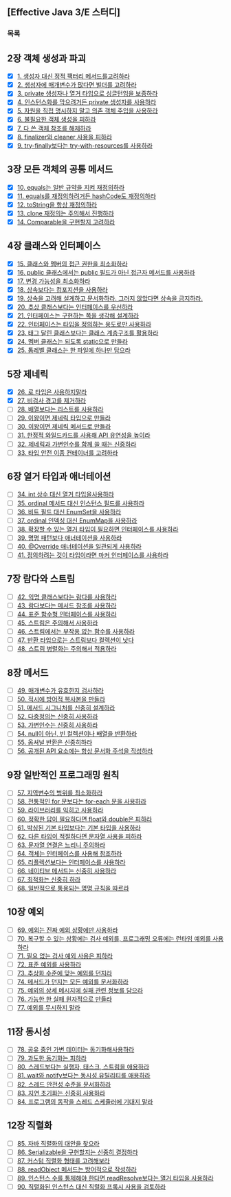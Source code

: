 ## [Effective Java 3/E 스터디]

### 목록
## 2장 객체 생성과 파괴
- [x] [1. 생성자 대신 정적 팩터리 메서드를고려하라](https://github.com/javabara/effective-java/blob/main/2/1.md)
- [x] [2. 생성자에 매개변수가 많다면 빌더를 고려하라](https://github.com/javabara/effective-java/blob/main/2/2.md)
- [x] [3. private 생성자나 열거 타입으로 싱글턴임을 보증하라](https://github.com/javabara/effective-java/blob/main/2/3.md)
- [x] [4. 인스턴스화를 막으려거든 private 생성자를 사용하라](https://github.com/javabara/effective-java/blob/main/2/4.md)
- [x] [5. 자원을 직접 명시하지 말고 의존 객체 주입을 사용하라](https://github.com/javabara/effective-java/blob/main/2/5.md)
- [x] [6. 불필요한 객체 생성을 피하라](https://github.com/javabara/effective-java/blob/main/2/6.md)
- [x] [7. 다 쓴 객체 참조를 해제하라](https://github.com/javabara/effective-java/blob/main/2/7.md)
- [x] [8. finalizer와 cleaner 사용을 피하라](https://github.com/javabara/effective-java/blob/main/2/8.md)
- [x] [9. try-finally보다는 try-with-resources를 사용하라](https://github.com/javabara/effective-java/blob/main/2/9.md)

## 3장 모든 객체의 공통 메서드
- [x] [10. equals는 일반 규약을 지켜 재정의하라](https://github.com/javabara/effective-java/blob/main/3/10.md)
- [x] [11. equals를 재정의하려거든 hashCode도 재정의하라](https://github.com/javabara/effective-java/blob/main/3/11.md)
- [x] [12. toString을 항상 재정의하라](https://github.com/javabara/effective-java/blob/main/3/12.md)
- [x] [13. clone 재정의는 주의해서 진행하라](https://github.com/javabara/effective-java/blob/main/3/13.md)
- [x] [14. Comparable을 구현할지 고려하라](https://github.com/javabara/effective-java/blob/main/3/14.md)

## 4장 클래스와 인터페이스
- [x] [15. 클래스와 멤버의 접근 권한을 최소화하라](https://github.com/javabara/effective-java/blob/main/4/15.md)
- [x] [16. public 클래스에서는 public 필드가 아닌 접근자 메서드를 사용하라](https://github.com/javabara/effective-java/blob/main/4/16.md)
- [x] [17. 변경 가능성을 최소화하라](https://github.com/javabara/effective-java/blob/main/4/17.md)
- [x] [18. 상속보다는 컴포지션을 사용하라](https://github.com/javabara/effective-java/blob/main/4/18.md)
- [x] [19. 상속을 고려해 설계하고 문서화하라. 그러지 않았다면 상속을 금지하라.](https://github.com/javabara/effective-java/blob/main/4/19.md)
- [x] [20. 추상 클래스보다는 인터페이스를 우선하라](https://github.com/javabara/effective-java/blob/main/4/20.md)
- [x] [21. 인터페이스는 구현하는 쪽을 생각해 설계하라](https://github.com/javabara/effective-java/blob/main/4/21.md)
- [x] [22. 인터페이스는 타입을 정의하는 용도로만 사용하라](https://github.com/javabara/effective-java/blob/main/4/22.md)
- [x] [23. 태그 달린 클래스보다는 클래스 계층구조를 활용하라](https://github.com/javabara/effective-java/blob/main/4/23.md)
- [x] [24. 멤버 클래스는 되도록 static으로 만들라](https://github.com/javabara/effective-java/blob/main/4/24.md)
- [x] [25. 톱레벨 클래스는 한 파일에 하나만 담으라](https://github.com/javabara/effective-java/blob/main/4/25.md)

## 5장 제네릭
- [x] [26. 로 타입은 사용하지말라](https://github.com/javabara/effective-java/blob/main/5/26.md)
- [x] [27. 비검사 경고를 제거하라](https://github.com/javabara/effective-java/blob/main/5/27.md)
- [ ] [28. 배열보다는 리스트를 사용하라](https://github.com/javabara/effective-java/blob/main/5/28.md)
- [ ] [29. 이왕이면 제네릭 타입으로 만들라](https://github.com/javabara/effective-java/blob/main/5/29.md)
- [ ] [30. 이왕이면 제네릭 메서드로 만들라](https://github.com/javabara/effective-java/blob/main/5/30.md)
- [ ] [31. 한정적 와일드카드를 사용해 API 유연성을 높이라](https://github.com/javabara/effective-java/blob/main/5/31.md)
- [ ] [32. 제네릭과 가변인수를 함께 쓸 때는 신중하라](https://github.com/javabara/effective-java/blob/main/5/32.md)
- [ ] [33. 타입 안전 이종 컨테이너를 고려하라](https://github.com/javabara/effective-java/blob/main/5/33.md)

## 6장 열거 타입과 애너테이션
- [ ] [34. int 상수 대신 열거 타입을사용하라](https://github.com/javabara/effective-java/blob/main/6/34.md)
- [ ] [35. ordinal 메서드 대신 인스턴스 필드를 사용하라](https://github.com/javabara/effective-java/blob/main/6/35.md)
- [ ] [36. 비트 필드 대신 EnumSet을 사용하라](https://github.com/javabara/effective-java/blob/main/6/36.md)
- [ ] [37. ordinal 인덱싱 대신 EnumMap을 사용하라](https://github.com/javabara/effective-java/blob/main/6/37.md)
- [ ] [38. 확장할 수 있는 열거 타입이 필요하면 인터페이스를 사용하라](https://github.com/javabara/effective-java/blob/main/6/38.md)
- [ ] [39. 명명 패턴보다 애너테이션을 사용하라](https://github.com/javabara/effective-java/blob/main/6/39.md)
- [ ] [40. @Override 애너테이션을 일관되게 사용하라](https://github.com/javabara/effective-java/blob/main/6/40.md)
- [ ] [41. 정의하려는 것이 타입이라면 마커 인터페이스를 사용하라](https://github.com/javabara/effective-java/blob/main/6/41.md)

## 7장 람다와 스트림
- [ ] [42. 익명 클래스보다는 람다를 사용하라](https://github.com/javabara/effective-java/blob/main/7/42.md)
- [ ] [43. 람다보다는 메서드 참조를 사용하라](https://github.com/javabara/effective-java/blob/main/7/43.md)
- [ ] [44. 표준 함수형 인터페이스를 사용하라](https://github.com/javabara/effective-java/blob/main/7/44.md)
- [ ] [45. 스트림은 주의해서 사용하라](https://github.com/javabara/effective-java/blob/main/7/45.md)
- [ ] [46. 스트림에서는 부작용 없는 함수를 사용하라](https://github.com/javabara/effective-java/blob/main/7/46.md)
- [ ] [47. 반환 타입으로는 스트림보다 컬렉션이 낫다](https://github.com/javabara/effective-java/blob/main/7/47.md)
- [ ] [48. 스트림 병렬화는 주의해서 적용하라](https://github.com/javabara/effective-java/blob/main/7/48.md)

## 8장 메서드
- [ ] [49. 매개변수가 유효한지 검사하라](https://github.com/javabara/effective-java/blob/main/8/49.md)
- [ ] [50. 적시에 방어적 복사본을 만들라](https://github.com/javabara/effective-java/blob/main/8/50.md)
- [ ] [51. 메서드 시그니처를 신중히 설계하라](https://github.com/javabara/effective-java/blob/main/8/51.md)
- [ ] [52. 다중정의는 신중히 사용하라](https://github.com/javabara/effective-java/blob/main/8/52.md)
- [ ] [53. 가변인수는 신중히 사용하라](https://github.com/javabara/effective-java/blob/main/8/53.md)
- [ ] [54. null이 아닌, 빈 컬렉션이나 배열을 반환하라](https://github.com/javabara/effective-java/blob/main/8/54.md)
- [ ] [55. 옵셔널 반환은 신중히하라](https://github.com/javabara/effective-java/blob/main/8/55.md)
- [ ] [56. 공개된 API 요소에는 항상 문서화 주석을 작성하라](https://github.com/javabara/effective-java/blob/main/8/56.md)

## 9장 일반적인 프로그래밍 원칙
- [ ] [57. 지역변수의 범위를 최소화하라](https://github.com/javabara/effective-java/blob/main/9/57.md)
- [ ] [58. 전통적인 for 문보다는 for-each 문을 사용하라](https://github.com/javabara/effective-java/blob/main/9/58.md)
- [ ] [59. 라이브러리를 익히고 사용하라](https://github.com/javabara/effective-java/blob/main/9/59.md)
- [ ] [60. 정확한 답이 필요하다면 float와 double은 피하라](https://github.com/javabara/effective-java/blob/main/9/60.md)
- [ ] [61. 박싱된 기본 타입보다는 기본 타입을 사용하라](https://github.com/javabara/effective-java/blob/main/9/61.md)
- [ ] [62. 다른 타입이 적절하다면 문자열 사용을 피하라](https://github.com/javabara/effective-java/blob/main/9/62.md)
- [ ] [63. 문자열 연결은 느리니 주의하라](https://github.com/javabara/effective-java/blob/main/9/63.md)
- [ ] [64. 객체는 인터페이스를 사용해 참조하라](https://github.com/javabara/effective-java/blob/main/9/64.md)
- [ ] [65. 리플렉션보다는 인터페이스를 사용하라](https://github.com/javabara/effective-java/blob/main/9/65.md)
- [ ] [66. 네이티브 메서드는 신중히 사용하라](https://github.com/javabara/effective-java/blob/main/9/66.md)
- [ ] [67. 최적화는 신중히 하라](https://github.com/javabara/effective-java/blob/main/9/67.md)
- [ ] [68. 일반적으로 통용되는 명명 규칙을 따르라](https://github.com/javabara/effective-java/blob/main/9/68.md)

## 10장 예외
- [ ] [69. 예외는 진짜 예외 상황에만 사용하라](https://github.com/javabara/effective-java/blob/main/10/69.md)
- [ ] [70. 복구할 수 있는 상황에는 검사 예외를, 프로그래밍 오류에는 런타임 예외를 사용하라](https://github.com/javabara/effective-java/blob/main/10/70.md)
- [ ] [71. 필요 없는 검사 예외 사용은 피하라](https://github.com/javabara/effective-java/blob/main/10/71.md)
- [ ] [72. 표준 예외를 사용하라](https://github.com/javabara/effective-java/blob/main/10/72.md)
- [ ] [73. 추상화 수준에 맞는 예외를 던지라](https://github.com/javabara/effective-java/blob/main/10/73.md)
- [ ] [74. 메서드가 던지는 모든 예외를 문서화하라](https://github.com/javabara/effective-java/blob/main/10/74.md)
- [ ] [75. 예외의 상세 메시지에 실패 관련 정보를 담으라](https://github.com/javabara/effective-java/blob/main/10/75.md)
- [ ] [76. 가능한 한 실패 원자적으로 만들라](https://github.com/javabara/effective-java/blob/main/10/76.md)
- [ ] [77. 예외를 무시하지 말라](https://github.com/javabara/effective-java/blob/main/10/77.md)

## 11장 동시성
- [ ] [78. 공유 중인 가변 데이터는 동기화해사용하라](https://github.com/javabara/effective-java/blob/main/11/78.md)
- [ ] [79. 과도한 동기화는 피하라](https://github.com/javabara/effective-java/blob/main/11/79.md)
- [ ] [80. 스레드보다는 실행자, 태스크, 스트림을 애용하라](https://github.com/javabara/effective-java/blob/main/11/80.md)
- [ ] [81. wait와 notify보다는 동시성 유틸리티를 애용하라](https://github.com/javabara/effective-java/blob/main/11/81.md)
- [ ] [82. 스레드 안전성 수준을 문서화하라](https://github.com/javabara/effective-java/blob/main/11/82.md)
- [ ] [83. 지연 초기화는 신중히 사용하라](https://github.com/javabara/effective-java/blob/main/11/83.md)
- [ ] [84. 프로그램의 동작을 스레드 스케줄러에 기대지 말라](https://github.com/javabara/effective-java/blob/main/11/84.md)

## 12장 직렬화
- [ ] [85. 자바 직렬화의 대안을 찾으라](https://github.com/javabara/effective-java/blob/main/12/85.md)
- [ ] [86. Serializable을 구현할지는 신중히 결정하라](https://github.com/javabara/effective-java/blob/main/12/86.md)
- [ ] [87. 커스텀 직렬화 형태를 고려해보라](https://github.com/javabara/effective-java/blob/main/12/87.md)
- [ ] [88. readObject 메서드는 방어적으로 작성하라](https://github.com/javabara/effective-java/blob/main/12/88.md)
- [ ] [89. 인스턴스 수를 통제해야 한다면 readResolve보다는 열거 타입을 사용하라](https://github.com/javabara/effective-java/blob/main/12/89.md)
- [ ] [90. 직렬화된 인스턴스 대신 직렬화 프록시 사용을 검토하라](https://github.com/javabara/effective-java/blob/main/12/90.md)
